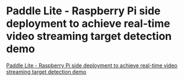 # Paddle Lite - Raspberry Pi side deployment to achieve real-time video streaming target detection demo
[Paddle Lite - Raspberry Pi side deployment to achieve real-time video streaming target detection demo](https://aiwithcloud.com/2022/09/19/paddle_lite___raspberry_pi_side_deployment_to_achieve_real_time_video_streaming_target_detection_demo/)